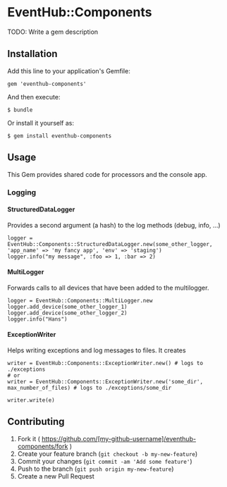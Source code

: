 # EventHub::Components

TODO: Write a gem description

## Installation

Add this line to your application's Gemfile:

    gem 'eventhub-components'

And then execute:

    $ bundle

Or install it yourself as:

    $ gem install eventhub-components

## Usage

This Gem provides shared code for processors and the console app.

### Logging

#### StructuredDataLogger

Provides a second argument (a hash) to the log methods (debug, info, ...)

    logger = EventHub::Components::StructuredDataLogger.new(some_other_logger, 'app_name' => 'my fancy app', 'env' => 'staging')
    logger.info("my message", :foo => 1, :bar => 2)


#### MultiLogger

Forwards calls to all devices that have been added to the multilogger.

    logger = EventHub::Components::MultiLogger.new
    logger.add_device(some_other_logger_1)
    logger.add_device(some_other_logger_2)
    logger.info("Hans")

#### ExceptionWriter

Helps writing exceptions and log messages to files. It creates

    writer = EventHub::Components::ExceptionWriter.new() # logs to ./exceptions
    # or
    writer = EventHub::Components::ExceptionWriter.new('some_dir', max_number_of_files) # logs to ./exceptions/some_dir

    writer.write(e)


## Contributing

1. Fork it ( https://github.com/[my-github-username]/eventhub-components/fork )
2. Create your feature branch (`git checkout -b my-new-feature`)
3. Commit your changes (`git commit -am 'Add some feature'`)
4. Push to the branch (`git push origin my-new-feature`)
5. Create a new Pull Request

